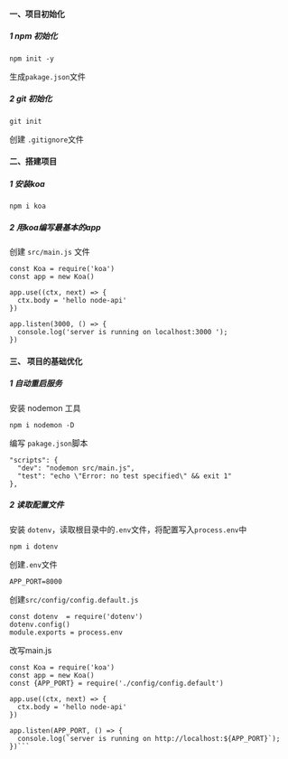 #### 一、项目初始化

##### 1 npm 初始化
```
npm init -y
```
生成`pakage.json`文件
##### 2 git 初始化
```
git init 
```
创建  `.gitignore`文件

#### 二、搭建项目
##### 1 安装koa
```
npm i koa
```
##### 2 用koa编写最基本的app
创建  `src/main.js` 文件
```node
const Koa = require('koa')
const app = new Koa()

app.use((ctx, next) => {
  ctx.body = 'hello node-api'
})

app.listen(3000, () => {
  console.log('server is running on localhost:3000 ');
})
```

#### 三、 项目的基础优化
##### 1 自动重启服务
安装 nodemon 工具
```
npm i nodemon -D
```
编写 `pakage.json`脚本
```
"scripts": {
  "dev": "nodemon src/main.js",
  "test": "echo \"Error: no test specified\" && exit 1"
},
```

##### 2 读取配置文件
安装 `dotenv`，读取根目录中的`.env`文件，将配置写入`process.env`中
```
npm i dotenv
```
创建`.env`文件
```
APP_PORT=8000
```
创建`src/config/config.default.js`
```node
const dotenv  = require('dotenv')
dotenv.config()
module.exports = process.env
```
改写main.js
```node
const Koa = require('koa')
const app = new Koa()
const {APP_PORT} = require('./config/config.default')

app.use((ctx, next) => {
  ctx.body = 'hello node-api'
})

app.listen(APP_PORT, () => {
  console.log(`server is running on http://localhost:${APP_PORT}`);
})```